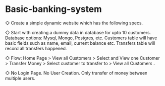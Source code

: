 # Basic-banking-system
 
<p>
◇ Create a simple dynamic website which has the following specs. 

◇ Start with creating a dummy data in database for upto 10 customers. Database options: Mysql, Mongo, Postgres, etc. Customers table will have basic fields such as name, email, current balance etc. Transfers table will record all transfers happened.

◇ Flow: Home Page > View all Customers > Select and View one Customer > Transfer Money > Select customer to transfer to > View all Customers . 

◇ No Login Page. No User Creation. Only transfer of money between multiple users.

</p>
